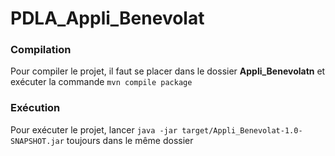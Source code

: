 # PDLA_Appli_Benevolat

### Compilation
Pour compiler le projet, il faut se placer dans le dossier **Appli_Benevolatn** et exécuter la commande `mvn compile package`

### Exécution
Pour exécuter le projet, lancer `java -jar target/Appli_Benevolat-1.0-SNAPSHOT.jar` toujours dans le même dossier
